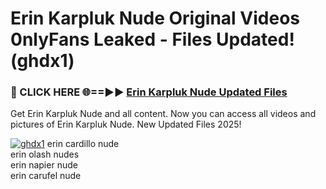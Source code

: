 # Erin Karpluk Nude Original Videos 0nlyFans Leaked - Files Updated! (ghdx1)

<h3>🔴 CLICK HERE 🌐==►► <a href="https://tinyurl.com/5h6xmrr3" rel="nofollow">Erin Karpluk Nude Updated Files</a></h3>

Get Erin Karpluk Nude and all content. Now you can access all videos and pictures of Erin Karpluk Nude. New Updated Files 2025!

[![ghdx1](https://i.imgur.com/KVD873Z.gif)](https://tinyurl.com/5h6xmrr3)
erin cardillo nude<br>
erin olash nudes<br>
erin napier nude<br>
erin carufel nude